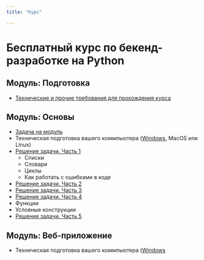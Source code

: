 ```yaml
---
title: "Курс"

---
```


# Бесплатный курс по бекенд-разработке на Python

## Модуль: Подготовка

* [Технические и прочие требования для прохождения курса](./step0/0)

## Модуль: Основы

* [Задача на модуль](./step1/0)
* Техническая подготовка вашего коммпьютера ([Windows](./step1/extra0), MacOS[](./step1/extra1) или Linux[](./step1/extra2))
* [Решение задачи. Часть 1](./step1/1)
    * Списки
    * Словари
    * Циклы
    * Как работать с ошибками в коде
* [Решение задачи. Часть 2](./step1/2)
* [Решение задачи. Часть 3](./step1/3)
* [Решение задачи. Часть 4](./step1/4)
* Функции
* Условные конструкции
* [Решение задачи. Часть 5](./step1/5)


## Модуль: Веб-приложение

* Техническая подготовка вашего коммпьютера ([Windows](./step2/extra0)
